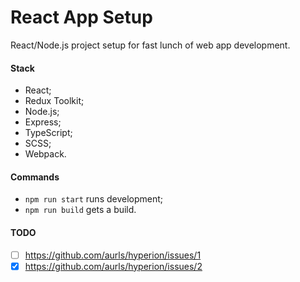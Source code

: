 # React App Setup

React/Node.js project setup for fast lunch of web app development.

#### Stack

* React;
* Redux Toolkit;
* Node.js;
* Express;
* TypeScript;
* SCSS;
* Webpack.

#### Commands

* `npm run start` runs development;
* `npm run build` gets a build.

#### TODO

- [ ] https://github.com/aurls/hyperion/issues/1
- [x] https://github.com/aurls/hyperion/issues/2
